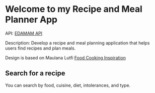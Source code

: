 # Welcome to my Recipe and Meal Planner App

API: [EDAMAM API](https://developer.edamam.com/edamam-docs-recipe-api)

Description: Develop a recipe and meal planning application that helps users find recipes and plan meals.

Design is based on Maulana Lutfi [Food Cooking Inspiration](https://dribbble.com/shots/15223754-Food-Cooking-Inspiration-Website)

## Search for a recipe

You can search by food, cuisine, diet, intolerances, and type.
